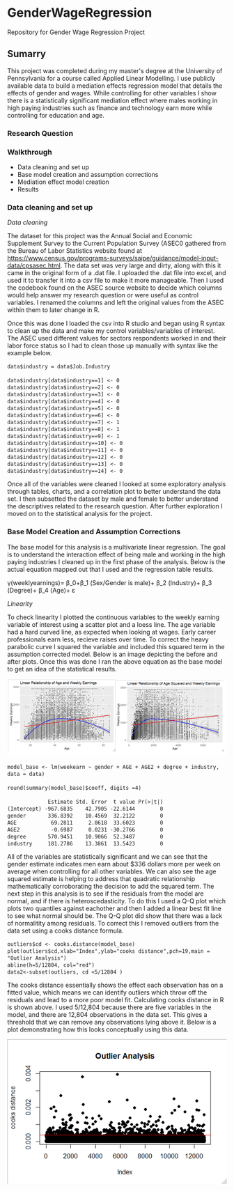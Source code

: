 # GenderWageRegression
Repository for Gender Wage Regression Project


## Sumarry
This project was completed during my master's degree at the University of Pennsylvania for a course called Applied Linear Modelling. I use publicly available data to build a mediation effects regression model that details the effects of gender and wages. While controlling for other variables I show there is a statistically significant mediation effect where males working in high paying industries such as finance and technology earn more while controlling for education and age.

### Research Question


### Walkthrough

- Data cleaning and set up
- Base model creation and assumption corrections
- Mediation effect model creation 
- Results


### Data cleaning and set up

*Data cleaning*

The dataset for this project was the Annual Social and Economic Supplement Survey to the Current Population Survey (ASEC0 gathered from the Bureau of Labor Statistics website 
found at https://www.census.gov/programs-surveys/saipe/guidance/model-input-data/cpsasec.html. The data set was very large and dirty, along with this it came in the original form of a .dat file. I uploaded the .dat file into excel, and used it to transfer it into a csv file to make it more manageable. Then I used the codebook found on the ASEC source website to decide which columns would help answer my research question or were useful as control variables. I renamed the columns and left the original values from the ASEC within them to later change in R.

Once this was done I loaded the csv into R studio and began using R syntax to clean up the data and make my control variables/variables of interest. The ASEC used different values for sectors respondents worked in and their labor force status so I had to clean those up manually with syntax like the example below.

```
data$industry = data$Job.Industry

data$industry[data$industry==1] <- 0
data$industry[data$industry==2] <- 0
data$industry[data$industry==3] <- 0
data$industry[data$industry==4] <- 0
data$industry[data$industry==5] <- 0
data$industry[data$industry==6] <- 0
data$industry[data$industry==7] <- 1
data$industry[data$industry==8] <- 1
data$industry[data$industry==9] <- 1
data$industry[data$industry==10] <- 0
data$industry[data$industry==11] <- 0
data$industry[data$industry==12] <- 0
data$industry[data$industry==13] <- 0
data$industry[data$industry==14] <- 0
```

Once all of the variables were cleaned I looked at some exploratory analysis through tables, charts, and a correlation plot to better understand the data set. I then subsetted the dataset by male and female to better understand the descriptives related to the research question. After further exploration I moved on to the statistical analysis for the project. 

### Base Model Creation and Assumption Corrections

The base model for this analysis is a multivariate linear regression. The goal is to understand the interaction effect of being male and working in the high paying industries I cleaned up in the first phase of the analysis. Below is the actual equation mapped out that I used and the regression table results. 

γ(weeklyearnings)= β_0+β_1 (Sex/Gender  is male)+ β_2 (Industry)+ β_3 (Degree)+ β_4 (Age)+  ε


*Linearity*

To check linearity I plotted the continuous variables to the weekly earning variable of interest using a scatter plot and a loess line. The age variable had a hard curved line, as expected when looking at wages. Early career professionals earn less, recieve raises over time. To correct the heavy parabolic curve I squared the variable and included this squared term in the assumption corrected model. Below is an image depicting the before and after plots. Once this was done I ran the above equation as the base model to get an idea of the statistical results.


![](https://github.com/cody-little/GenderWageRegression/blob/master/agecorrectedregress.PNG)

```
model_base <- lm(weekearn ~ gender + AGE + AGE2 + degree + industry, data = data)

round(summary(model_base)$coeff, digits =4)

             Estimate Std. Error  t value Pr(>|t|)
(Intercept) -967.6835    42.7905 -22.6144        0
gender       336.8392    10.4569  32.2122        0
AGE           69.2811     2.0618  33.6023        0
AGE2          -0.6987     0.0231 -30.2766        0
degree       570.9451    10.9066  52.3487        0
industry     181.2786    13.3861  13.5423        0
```
All of the variables are statistically significant and we can see that the gender estimate indicates men earn about $336 dollars more per week on average when controlling for all other variables. We can also see the age squared estimate is helping to address that quadratic relationship mathematically corroborating the decision to add the squared term. The next step in this analysis is to see if the residuals from the model are normal, and if there is heteroscedasticity. To do this I used a Q-Q plot which plots two quantiles against eachother and then I added a linear best fit line to see what normal should be. The Q-Q plot did show that there was a lack of normalitity among residuals. To correct this I removed outliers from the data set using a cooks distance formula. 

```
outliers$cd <- cooks.distance(model_base)
plot(outliers$cd,xlab="Index",ylab="cooks distance",pch=19,main = "Outlier Analysis")
abline(h=5/12804, col="red")
data2<-subset(outliers, cd <5/12804 )
```

The cooks distance essentially shows the effect each observation has on a fitted value, which means we can identify outliers which throw off the residuals and lead to a more poor model fit. Calculating cooks distance in R is shown above. I used 5/12,804 because there are five variables in the model, and there are 12,804 observations in the data set. This gives a threshold that we can remove any observations lying above it. Below is a plot demonstrating how this looks conceptually using this data.

![](https://github.com/cody-little/GenderWageRegression/blob/master/outlieranalysis.png)
